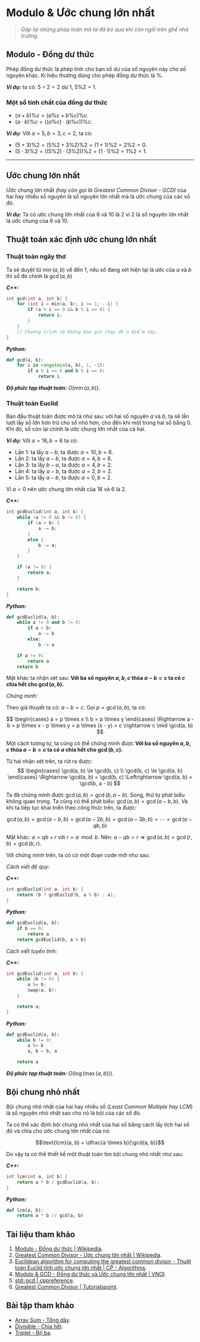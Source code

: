 
# Modulo & Ước chung lớn nhất

> *Gặp lại những phép toán mà ta đã bỏ qua khi còn ngồi trên ghế nhà trường.*

## Modulo - Đồng dư thức

Phép đồng dư thức là phép tính cho bạn số dư của số nguyên này cho số nguyên khác. Kí hiệu thường dùng cho phép đồng dư thức là $\%$.

***Ví dụ:*** ta có: $5 \div 2 = 2$ dư $1$, $5 \%  2 = 1$.

### Một số tính chất của đồng dư thức

- $(a + b) \% c = (a \% c + b \% c) \% c$.
- $(a \cdot b) \% c = ((a \% c) \cdot (b \% c)) \% c$.

***Ví dụ:*** Với $a = 5, b = 3, c = 2$, ta có:

- $(5 + 3) \% 2 = (5 \% 2 + 3 \% 2) \% 2 = (1 + 1) \% 2 = 2 \% 2 = 0$.
- $(5 \cdot 3) \% 2 = ((5 \% 2) \cdot (3 \% 2)) \% 2 = (1 \cdot 1) \% 2 = 1 \% 2 = 1$.

---

## Ước chung lớn nhất

Ước chung lớn nhất *(hay còn gọi là Greatest Common Divisor - GCD)* của hai hay nhiều số nguyên là số nguyên lớn nhất mà là ước chung của các số đó.

***Ví dụ:*** Ta có ước chung lớn nhất của $6$ và $10$ là $2$ vì $2$ là số nguyên lớn nhất là ước chung của $6$ và $10$.

## Thuật toán xác định ước chung lớn nhất

### Thuật toán ngây thơ

Ta sẽ duyệt từ $\min(a, b)$ về đến $1$, nếu số đang xét hiện tại là ước của $a$ và $b$ thì số đó chính là $\gcd(a, b)$

***C++:***

```cpp
int gcd(int a, int b) {
	for (int i = min(a, b); i >= 1; --i) {
		if (a % i == 0 && b % i == 0) {
			return i;
		}
	}
    // Chương trình sẽ không bao giờ chạy đến điểm này.
}
```

***Python:***

```py
def gcd(a, b):
    for i in range(min(a, b), 1, -1):
        if a % i == 0 and b % i == 0:
            return i
```

***Độ phức tạp thuật toán:*** $O(\min(a, b))$.

### Thuật toán Euclid

Ban đầu thuật toán được mô tả như sau: với hai số nguyên $a$ và $b$, ta sẽ lần lượt lấy số lớn hơn trừ cho số nhỏ hơn, cho đến khi một trong hai số bằng $0$. Khi đó, số còn lại chính là ước chung lớn nhất của cả hai.

***Ví dụ:*** Với $a = 16, b = 6$ ta có:

- Lần $1$: ta lấy $a - b$, ta được $a = 10, b = 6$.
- Lần $2$: ta lấy $a - b$, ta được $a = 4, b = 6$.
- Lần $3$: ta lấy $b - a$, ta được $a = 4, b = 2$.
- Lần $4$: ta lấy $a - b$, ta được $a = 2, b = 2$.
- Lần $5$: ta lấy $a - b$, ta được $a = 0, b = 2$.

Vì $a = 0$ nên ước chung lớn nhất của $16$ và $6$ là $2$.

***C++:***

```cpp
int gcdEuclid(int a, int b) {
	while (a != 0 && b != 0) {
		if (a > b) {
			a -= b;
		}
		else {
			b -= a;
		}
	}

	if (a != 0) {
		return a;
	}

	return b;
}
```

***Python:***

```py
def gcdEuclid(a, b):
    while a != 0 and b != 0:
        if a > b:
            a -= b
        else:
            b -= a

    if a != 0:
        return a
    return b
```

Mặt khác ta nhận xét sau: **Với ba số nguyên $a, b, c$ thỏa $a - b = c$ ta có $c$ chia hết cho $\gcd(a, b)$.**

*Chứng minh:*

Theo giả thuyết ta có: $a - b = c$. Gọi $p = \gcd(a, b)$, ta có:

$$
\begin{cases}
a = p \times x \\
b = p \times y
\end{cases}
\Rightarrow a - b = p \times x - p \times y = p \times (x - y) = c \rightarrow c \mid \gcd(a, b)
$$

Một cách tương tự, ta cũng có thể chứng minh được **Với ba số nguyên $a, b, c$ thỏa $a - b = c$ ta có $a$ chia hết cho $\gcd(b, c)$.**

Từ hai nhận xét trên, ta rút ra được:
$$
\begin{cases}
\gcd(a, b) \le \gcd(b, c) \\
\gcd(b, c) \le \gcd(a, b)
\end{cases}
\Rightarrow \gcd(a, b) = \gcd(b, c) \Leftrightarrow \gcd(a, b) = \gcd(b, a - b)
$$

Ta đã chứng minh được $\gcd(a, b) = \gcd(b, a - b)$. Song, thứ tự phát biểu không quan trọng. Ta cũng có thể phát biểu: $\gcd(a, b) = \gcd(a - b, b)$. Và khi ta tiếp tục khai triển theo công thức trên, ta được:

$$\gcd(a, b) = \gcd(a - b, b) = \gcd(a - 2b, b) = \gcd(a - 3b, b) = \cdots = \gcd(a - qb, b)$$

Mặt khác: $a = qb + r$ với $r = a \mod b$. Nên: $a - qb = r \Rightarrow \gcd(a, b) = \gcd(r, b) = \gcd(b, r)$.

Với chứng minh trên, ta có có một đoạn code mới như sau:

*Cách viết đệ quy:*

***C++:***

```cpp
int gcdEuclid(int a, int b) {
	return (b ? gcdEuclid(b, a % b) : a);
}
```

***Python:***

```py
def gcdEuclid(a, b):
    if b == 0:
        return a
    return gcdEuclid(b, a % b)
```

*Cách viết tuyến tính:*

***C++:***

```cpp
int gcdEuclid(int a, int b) {
	while (b != 0) {
		a %= b;
		swap(a, b);
	}

	return a;
}
```

***Python:***

```py
def gcdEuclid(a, b):
    while b != 0:
        a %= b
        a, b = b, a

    return a
```

***Độ phức tạp thuật toán:*** $O(\log(\max(a, b)))$.

## Bội chung nhỏ nhất

Bội chung nhỏ nhất của hai hay nhiều số (*Least Common Multiple hay LCM*) là số nguyên nhỏ nhất sao cho nó là bội của các số đó.

Ta có thể xác định bội chung nhỏ nhất của hai số bằng cách lấy tích hai số đó và chia cho ước chung lớn nhất của nó:

$$\text{lcm}(a, b) = \dfrac{a \times b}{\gcd(a, b)}$$

Do vậy ta có thể thiết kế một thuật toán tìm bội chung nhỏ nhất như sau:

***C++:***

```cpp
int lcm(int a, int b) {
	return a * b / gcdEuclid(a, b);
}
```

***Python:***

```py
def lcm(a, b):
    return a * b // gcd(a, b)
```

## Tài liệu tham khảo

1. [Modulo - Đồng dư thức | Wikipedia](https://en.wikipedia.org/wiki/Modulo_operation).
2. [Greatest Common Divisor - Ước chung lớn nhất | Wikipedia](https://en.wikipedia.org/wiki/Greatest_common_divisor).
3. [Euclidean algorithm for computing the greatest common divisor - Thuật toán Euclid tính ước chung lớn nhất | CP - Algorithms](https://cp-algorithms.com/algebra/euclid-algorithm.html).
4. [Modulo & GCD - Đồng dư thức và Ước chung lớn nhất | VNOI](https://vnoi.info/wiki/translate/he/So-hoc-Phan-1-Modulo-gcd.md).
5. [std::gcd | cppreference](https://en.cppreference.com/w/cpp/numeric/gcd).
6. [Greatest Common Divisor | Tutorialspoint](https://www.tutorialspoint.com/cplusplus-program-to-find-gcd).

## Bài tập tham khảo

- [Array Sum - Tổng dãy](/Posts/Problems-And-Solutions/Modulo-GCD/Array-Sum.md).
- [Divisible - Chia hết](/Posts/Problems-And-Solutions/Modulo-GCD/Triplet.md).
- [Triplet - Bộ ba](/Posts/Problems-And-Solutions/Modulo-GCD/Triplet.md).